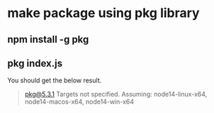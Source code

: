 # make package using pkg library
## npm install -g pkg

## pkg index.js
You should get the below result. 
> pkg@5.3.1
> Targets not specified. Assuming:
  node14-linux-x64, node14-macos-x64, node14-win-x64

